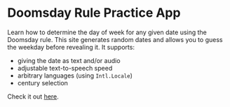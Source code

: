 # Doomsday Rule Practice App
Learn how to determine the day of week for any given date using the Doomsday rule. This site generates random dates and allows you to guess the weekday before revealing it.
It supports:
* giving the date as text and/or audio
* adjustable text-to-speech speed
* arbitrary languages (using `Intl.Locale`)
* century selection

Check it out [here](https://sith98.github.io/doomsday-rule-practice/).

